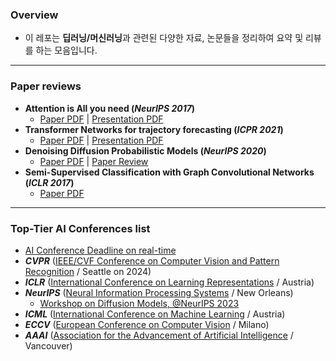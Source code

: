 ### Overview

- 이 레포는 **딥러닝/머신러닝**과 관련된 다양한 자료, 논문들을 정리하여 요약 및 리뷰를 하는 모음입니다.

---


### Paper reviews

- **Attention is All you need (*NeurIPS 2017*)**
  - [Paper PDF](./Papers/Vaswani_Ashish_NIPS_2017.pdf) | [Presentation PDF](./Reviews/Vaswani_Ashish_NIPS_2017.pdf)
- **Transformer Networks for trajectory forecasting (*ICPR 2021*)**
  - [Paper PDF](./Papers/Giuliari_Francesco_ICPR_2021.pdf) | [Presentation PDF](./Presentations/Giuliari_Francesco_ICPR_2021.pdf)
- **Denoising Diffusion Probabilistic Models (*NeurIPS 2020*)**
  - [Paper PDF](./Papers/Ho_Jonathan_NIPS_2020.pdf) | [Paper Review](./Reviews/Ho_Jonathan_NIPS_2020.md)
- **Semi-Supervised Classification with Graph Convolutional Networks (*ICLR 2017*)**
  - [Paper PDF](./Papers/Thomas_N_Kipf_ICLR_2017.pdf) 

---

### Top-Tier AI Conferences list

- [AI Conference Deadline on real-time](https://aideadlin.es/?sub=ML,CV,CG,NLP,RO,SP,DM,AP,KR,HCI)
- ***CVPR*** ([IEEE/CVF Conference on Computer Vision and Pattern Recognition](https://cvpr.thecvf.com/Conferences/2024) / Seattle on 2024)
- ***ICLR*** ([International Conference on Learning Representations](https://iclr.cc/Conferences/2024) / Austria)
- ***NeurIPS*** ([Neural Information Processing Systems](https://neurips.cc/Conferences/2023) / New Orleans)
  - [Workshop on Diffusion Models, @NeurIPS 2023](https://diffusionworkshop.github.io/)
- ***ICML*** ([International Conference on Machine Learning](https://icml.cc/Conferences/2024) / Austria)
- ***ECCV*** ([European Conference on Computer Vision](https://eccv2024.ecva.net/Conferences/2024) / Milano)
- ***AAAI*** ([Association for the Advancement of Artificial Intelligence](https://aaai.org/aaai-conference/) / Vancouver)

